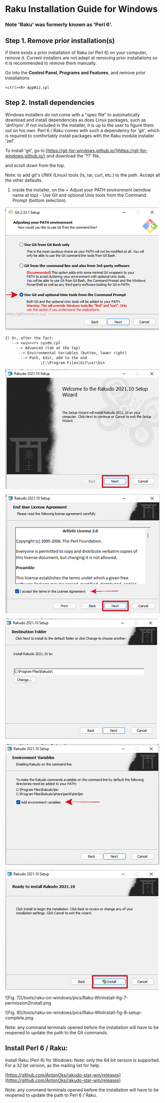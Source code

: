 # Raku Installation Guide for Windows

### Note 'Raku' was formerly known as 'Perl 6'.

## Step 1. Remove prior installation(s)

If there exists a prior installation of Raku (or Perl 6)
on your computer, remove it. Current installers are not adept 
at removing prior installations so it is recommended to remove them manually.

Go into the **Control Panel, Programs and Features**, and remove prior installations

    <ctrl><R> AppWiz.cpl

## Step 2. Install dependencies

Windows installers do not come with a "spec file" to automatically download and install dependencies as does Linux packages, such as 'dnf/rpm'. If not included in the installer, it is up to the user to figure them out on his own. Perl 6 / Raku comes with such a dependency for 'git', which is required to comfortably install packages with the Raku module installer 'zef'.

To install 'git', go to
[https://git-for-windows.github.io/](https://git-for-windows.github.io/)
and download the '??' file.

and scroll down from the top.

Note: to add git's UNIX (Linux) tools (ls, tar, curl, etc.) to the path. Accept all the other defaults.

1. inside the installer, on the + Adjust your PATH environment (window name at top) - Use Git and optional Unix tools from the Command Prompt (bottom selection)

![Fig. 1](/tools/raku-on-windows/pics/Raku-WinInstall-fig-1-git-setup.png)

    2) Or, after the fact:
       --> <win><r> sysdm.cpl
         --> Advanced (tab at the top)
          --> Environmental Variables (button, lower right)
           --> Path, Edit, add to the end
                    ;C:\Program Files\Git\usr\bin

![Fig. 2](/tools/raku-on-windows/pics/Raku-WinInstall-fig-2-releases.png)

![Fig. 3](/tools/raku-on-windows/pics/Raku-WinInstall-fig-3-license.png)

![Fig. 4](/tools/raku-on-windows/pics/Raku-WinInstall-fig-4-destination-folder.png)

![Fig. 5](/tools/raku-on-windows/pics/Raku-WinInstall-fig-5-env-vars.png)

![Fig. 6](/tools/raku-on-windows/pics/Raku-WinInstall-fig-6-ready2install.png)

![Fig. 7](/tools/raku-on-windows/pics/Raku-WinInstall-fig-7-permission2install.png

![Fig. 8](/tools/raku-on-windows/pics/Raku-WinInstall-fig-8-setup-complete.png



Note: any command terminals opened before the installation will have to be reopened to update the path to the Git commands.

## Install Perl 6 / Raku:

Install Raku (Perl 6) for Windows: Note: only the 64 bit version is supported. For a 32 bit version, as the mailing list for help.

[https://github.com/AntonOks/rakudo-star-win/releases](https://github.com/AntonOks/rakudo-star-win/releases)

Note: any command terminals opened before the installation will have to be reopened to update the path to Perl 6 / Raku.

